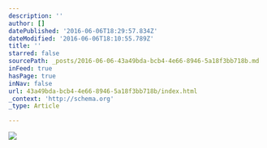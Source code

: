 ```yaml
---
description: ''
author: []
datePublished: '2016-06-06T18:29:57.834Z'
dateModified: '2016-06-06T18:10:55.789Z'
title: ''
starred: false
sourcePath: _posts/2016-06-06-43a49bda-bcb4-4e66-8946-5a18f3bb718b.md
inFeed: true
hasPage: true
inNav: false
url: 43a49bda-bcb4-4e66-8946-5a18f3bb718b/index.html
_context: 'http://schema.org'
_type: Article

---
```

![](https://the-grid-user-content.s3-us-west-2.amazonaws.com/5d4ee200-d7c0-46d3-8cc4-01a9bb51ad5b.jpg)